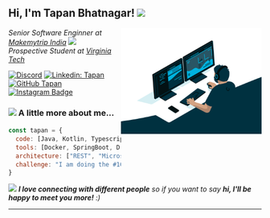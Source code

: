 <div align="centre">

<h2> Hi, I'm Tapan Bhatnagar! <img src="https://media.giphy.com/media/mGcNjsfWAjY5AEZNw6/giphy.gif" width="50"></h2>
<img align='right' src="https://github.com/tapanbhatnagar/tapanbhatnagar/blob/main/code.gif" width="280">
<p><em>Senior Software Enginner at <a href="https://www.makemytrip.com">Makemytrip India</a>
<img src="https://media.giphy.com/media/WUlplcMpOCEmTGBtBW/giphy.gif" width="30"> </br>
Prospective Student at <a href="https://vt.edu/">Virginia Tech</a>
</em></p>

[![Discord](https://img.shields.io/discord/591914197219016707.svg?label=&logo=discord&logoColor=ffffff&color=7389D8&labelColor=6A7EC2)](https://discord.gg/rFxKGmyn)
[![Linkedin: Tapan](https://img.shields.io/badge/-tapan-blue?style=flat-square&logo=Linkedin&logoColor=white&link=https://www.linkedin.com/in/tapan212/)](https://www.linkedin.com/in/tapan212) 
[![GitHub Tapan](https://img.shields.io/github/followers/tapanbhatnagar?label=follow&style=social)](https://github.com/tapanbhatnagar)
[![Instagram Badge](https://img.shields.io/badge/-tapanbhatnagar-blue?style=social&logo=Instagram&link=https://www.instagram.com/tapanbhatnagar)](https://www.instagram.com/tapanbhatnagar) 

### <img src="https://media.giphy.com/media/VgCDAzcKvsR6OM0uWg/giphy.gif" width="50"> A little more about me...  

```javascript
const tapan = {
  code: [Java, Kotlin, Typescript, Javascript, Python, HTML, CSS],
  tools: [Docker, SpringBoot, Dropwizard, React, Redux, Node, Styled-Components],
  architecture: ["REST", "Microservices", "event-driven"],
  challenge: "I am doing the #100DaysOfCode challenge focused on java and competitive coding"
}
```

<img src="https://media.giphy.com/media/LnQjpWaON8nhr21vNW/giphy.gif" width="60"> <em><b>I love connecting with different people</b> so if you want to say <b>hi, I'll be happy to meet you more!</b> :)</em>

---
